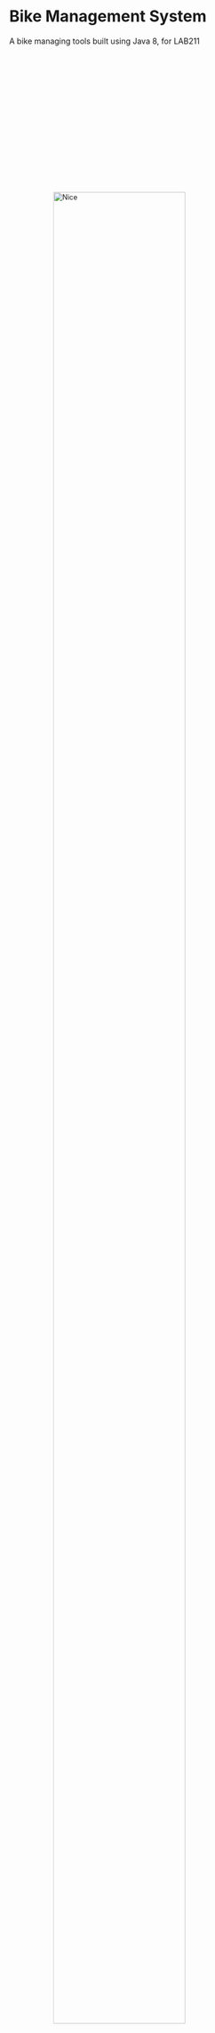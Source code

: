 # Bike Management System
A bike managing tools built using Java 8, for LAB211

<img style="margin: 60px; width: calc(100% - 120px); transform: scale(0.9)" src="https://images.vexels.com/media/users/3/235471/isolated/preview/d0921171fc1788ebbc76069583670ecc-competition-bicycle-side-silhouette.png" alt="Nice">

<hr>
##### Bike go brrrrrr
